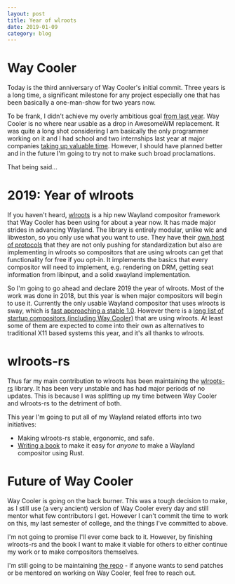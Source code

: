 ```yaml
---
layout: post
title: Year of wlroots
date: 2019-01-09
category: blog
---
```

# Way Cooler
Today is the third anniversary of Way Cooler's initial commit. Three years is a
long time, a significant milestone for any project especially one that has been
basically a one-man-show for two years now.

To be frank, I didn't achieve my overly ambitious goal [from last
year](/blog/2017/12/24/way-cooler-2017.html). Way Cooler is no where near usable
as a drop in AwesomeWM replacement. It was quite a long shot considering I am
basically the only programmer working on it and I had school and two internships
last year at major companies [taking up valuable
time](/blog/2018/07/27/prehibernate-update.html). However, I should have planned
better and in the future I'm going to try not to make such broad proclamations.

That being said...

# 2019: Year of wlroots
If you haven't heard, [wlroots](https://github.com/swaywm/wlroots) is a hip new
Wayland compositor framework that Way Cooler has been using for about a year
now. It has made major strides in advancing Wayland. The library is entirely
modular, unlike wlc and libweston, so you only use what you want to use. They
have their [own host of protocols](https://github.com/swaywm/wlr-protocols) that
they are not only pushing for standardization but also are
implementing in wlroots so compositors that are using wlroots can get that
functionality for free if you opt-in. It implements the basics that every
compositor will need to implement, e.g. rendering on DRM, getting seat
information from libinput, and a solid xwayland implementation.

So I'm going to go ahead and declare 2019 the year of wlroots. Most of the work
was done in 2018, but this year is when major compositors will begin to use it.
Currently the only usable Wayland compositor that uses wlroots is sway, which is
[fast approaching a stable 1.0](https://github.com/swaywm/sway/issues/1735).
However there is a [long list of startup compositors (including Way
Cooler)](https://github.com/swaywm/wlroots/wiki/Projects-which-use-wlroots) that
are using wlroots. At least some of them are expected to come into their own as
alternatives to traditional X11 based systems this year, and it's all thanks to
wlroots.

# wlroots-rs
Thus far my main contribution to wlroots has been maintaining the
[wlroots-rs](https://github.com/swaywm/wlroots-rs) library. It has been very
unstable and has had major periods of no updates. This is because I was
splitting up my time between Way Cooler and wlroots-rs to the detriment of both.

This year I'm going to put all of my Wayland related efforts into two
initiatives:

* Making wlroots-rs stable, ergonomic, and safe.
* [Writing a book](/book/index.html) to make it easy for _anyone_ to make a
  Wayland compositor using Rust.
  
# Future of Way Cooler

Way Cooler is going on the back burner. This was a tough decision to make, as I
still use (a very ancient) version of Way Cooler every day and still mentor what
few contributors I get. However I can't commit the time to work on this, my last
semester of college, and the things I've committed to above. 

I'm not going to promise I'll ever come back to it. However, by finishing
wlroots-rs and the book I want to make it viable for others to either continue
my work or to make compositors themselves.

I'm still going to be maintaining [the
repo](https://github.com/way-cooler/way-cooler) - if anyone wants to send patches
or be mentored on working on Way Cooler, feel free to reach out.



